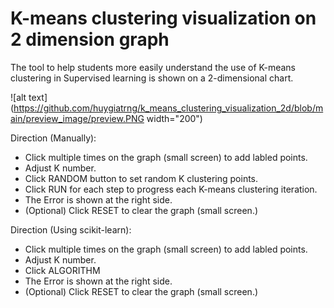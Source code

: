 # K-means clustering visualization on 2 dimension graph

The tool to help students more easily understand the use of K-means clustering in Supervised learning is shown on a 2-dimensional chart.

![alt text](https://github.com/huygiatrng/k_means_clustering_visualization_2d/blob/main/preview_image/preview.PNG width="200")

Direction (Manually):
+ Click multiple times on the graph (small screen) to add labled points.
+ Adjust K number.
+ Click RANDOM button to set random K clustering points.
+ Click RUN for each step to progress each K-means clustering iteration.
+ The Error is shown at the right side.
+ (Optional) Click RESET to clear the graph (small screen.)

Direction (Using scikit-learn):
+ Click multiple times on the graph (small screen) to add labled points.
+ Adjust K number.
+ Click ALGORITHM
+ The Error is shown at the right side.
+ (Optional) Click RESET to clear the graph (small screen.)
